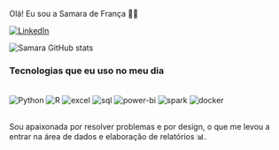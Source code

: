 Olá! Eu sou a Samara de França 👋😊

[![LinkedIn](https://img.shields.io/badge/LinkedIn-0077B5?style=for-the-badge&logo=linkedin&logoColor=white)](https://www.linkedin.com/in/samaradefran%C3%A7a/)


![Samara GitHub stats](https://github-readme-stats.vercel.app/api?username=SamaraRDF&show_icons=true&theme=radical)

<h3>Tecnologias que eu uso no meu dia</h3>
<div style="display: inline_block"><br/>
    <img align="center" alt="Python" src="https://img.shields.io/badge/Python-3776AB?style=for-the-badge&logo=python&logoColor=white" />
    <img align="center" alt="R" src="https://img.shields.io/badge/R-276DC3?style=for-the-badge&logo=r&logoColor=white" />
    <img align="center" alt="excel" src="https://img.shields.io/badge/Microsoft_Excel-217346?style=for-the-badge&logo=microsoft-excel&logoColor=white" />
    <img align="center" alt="sql" src="https://img.shields.io/badge/MySQL-00000F?style=for-the-badge&logo=mysql&logoColor=white" />
    <img align="center" alt="power-bi" src="https://img.shields.io/badge/Power%20BI-F2C811?style=for-the-badge&logo=power-bi&logoColor=black" />
    <img align="center" alt="spark" src="https://img.shields.io/badge/Apache%20Spark-E25A1C?style=for-the-badge&logo=apachespark&logoColor=white" />
    <img align="center" alt="docker" src="https://img.shields.io/badge/Docker-2496ED?style=for-the-badge&logo=docker&logoColor=white" />
</div>
<br/>
<p>Sou apaixonada por resolver problemas e por design, o que me levou a entrar na área de dados e elaboração de relatórios 📊.</p>
